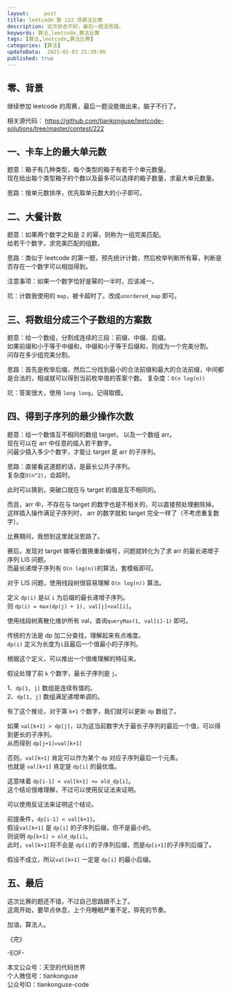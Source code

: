 ```yaml
---   
layout:     post  
title: leetcode 第 222 场算法比赛  
description: 这次状态不好，最后一题没思路。   
keywords: 算法,leetcode,算法比赛  
tags: [算法,leetcode,算法比赛]    
categories: [算法]  
updateData:  2021-01-03 21:30:00  
published: true  
---  
```



## 零、背景  


继续参加 leetcode 的周赛，最后一题没能做出来，脑子不行了。  


相关源代码： 
https://github.com/tiankonguse/leetcode-solutions/tree/master/contest/222  



## 一、卡车上的最大单元数  


题意：箱子有几种类型，每个类型的箱子有若干个单元数量。  
现在给出每个类型箱子的个数以及最多可以选择的箱子数量，求最大单元数量。  


思路：按单元数排序，优先取单元数大的小子即可。  

## 二、大餐计数  


题意：如果两个数字之和是 2 的幂，则称为一组完美匹配。  
给若干个数字，求完美匹配的组数。  


思路：类似于 leetcode 的第一题，预先统计计数，然后枚举判断所有幂，判断是否存在一个数字可以相加得到。  


注意事项：如果一个数字恰好是幂的一半时，应该减一。  


坑：计数我使用的 `map`，被卡超时了。改成`unordered_map` 即可。  


## 三、将数组分成三个子数组的方案数


题意：给一个数组，分割成连续的三段：前缀、中缀、后缀。  
如果前缀和小于等于中缀和，中缀和小于等于后缀和，则成为一个完美分割。  
问存在多少组完美分割。  


思路：首先是枚举后缀，然后二分找到最小的合法前缀和最大的合法前缀，中间都是合法的，相减就可以得到当前枚举值的答案个数。 
复杂度：`O(n log(n))`  


坑：答案很大，使用 `long long`，记得取模。  


## 四、得到子序列的最少操作次数  


题意：给一个数值互不相同的数组 target， 以及一个数组 arr。  
现在可以在 arr 中任意的插入若干数字。  
问最少插入多少个数字，才能让 target 是 arr 的子序列。  


思路：直接看这道题的话，是最长公共子序列。  
复杂度`O(n^2)`，会超时。  


此时可以猜到，突破口就在与 target 的值是互不相同的。  


而且，arr 中，不存在与 target 的数字也是不相关的，可以直接预处理删除掉。  
这样插入操作满足子序列时， arr 的数字就和 target 完全一样了（不考虑重复数字）。  

比赛期间，我想到这里就没思路了。  


赛后，发现对 target 做等价置换重新编号，问题就转化为了求 arr 的最长递增子序列 LIS 问题。  
而最长递增子序列有 `O(n log(n))`的算法，套模板即可。  


对于 LIS 问题，使用线段树很容易理解 `O(n log(n))` 算法。  


定义 `dp(i)` 是以 `i` 为后缀的最长递增子序列。  
则 `dp(i) = max(dp(j) + 1), val[j]<val[i]`。  


使用线段树离散化维护所有 val，查询`queryMax(1, val[i]-1)` 即可。  


传统的方法是 dp 加二分查找，理解起来有点难度。  
`dp(i)` 定义为长度为`i`且最后一个值最小的子序列。  


根据这个定义，可以推出一个很难理解的特征来。  

假设处理了前 `k` 个数字，最长子序列是 `j`。  

1、`dp[1, j]` 数组是连续有值的。  
2、`dp[1, j]` 数组满足递增单调的。  


有了这个推论，对于第 `k+1` 个数字，我们就可以更新 `dp` 数组了。  


如果 `val[k+1] > dp[j]`，以为这当前数字大于最长子序列的最后一个值，可以得到更长的子序列。  
从而得到 `dp[j+1]=val[k+1]`  


否则，`val[k+1]` 肯定可以作为某个 `dp` 对应子序列最后一个元素。  
也就是 `val[k+1]`  肯定是 `dp[i]` 的最优值。  


这意味着 `dp[i-1] < val[k+1] <= old_dp[i]`。  
这个结论很难理解，不过可以使用反证法来证明。 


可以使用反证法来证明这个结论。  


前提条件，`dp[i-1] < val[k+1]`。  
假设`val[k+1]` 是 `dp[i]` 的子序列后缀，但不是最小的。  
则说明 `dp[k+1] > old_dp[i]`。  
此时，`val[k+1]`将不会是 `dp[i]`的子序列后缀，而是`dp[i+1]`的子序列后缀了。  


假设不成立，所以`val[k+1]` 一定是 `dp[i]` 的最小后缀。  



## 五、最后  


这次比赛的题还不错，不过自己思路跟不上了。  
这周开始，要早点休息，上个月睡眠严重不足，猝死的节奏。    



加油，算法人。  


《完》  


-EOF-  



本文公众号：天空的代码世界  
个人微信号：tiankonguse  
公众号ID：tiankonguse-code  
  


